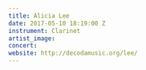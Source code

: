 ```yaml
---
title: Alicia Lee
date: 2017-05-10 18:19:00 Z
instrument: Clarinet
artist_image: 
concert: 
website: http://decodamusic.org/lee/
---
```


